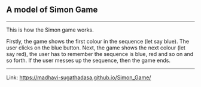 ## A model of Simon Game

---
This is how the Simon game works.

Firstly, the game shows the first colour in the sequence (let say blue). The user clicks on the blue button.
Next, the game shows the next colour (let say red), the user has to remember the sequence is blue, red and so on and so forth.
If the user messes up the sequence, then the game ends.

---
Link:
https://madhavi-sugathadasa.github.io/Simon_Game/
